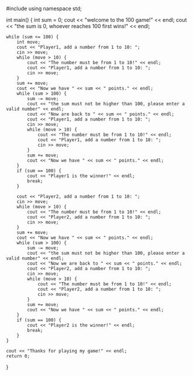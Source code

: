 #include <iostream>
using namespace std;

int main() {
    int sum = 0;
    cout << "welcome to the 100 game!" << endl;
    cout << "the sum is 0, whoever reaches 100 first wins!" << endl;

    while (sum <= 100) {
        int move;
        cout << "Player1, add a number from 1 to 10: ";
        cin >> move;
        while (move > 10) {
            cout << "The number must be from 1 to 10!" << endl;
            cout << "Player1, add a number from 1 to 10: ";
            cin >> move;
        }
        sum += move;
        cout << "Now we have " << sum << " points." << endl;
        while (sum > 100) {
            sum -= move;
            cout << "the sum must not be higher than 100, please enter a valid number" << endl;
            cout << "Now are back to " << sum << " points." << endl;
            cout << "Player1, add a number from 1 to 10: ";
            cin >> move;
            while (move > 10) {
                cout << "The number must be from 1 to 10!" << endl;
                cout << "Player1, add a number from 1 to 10: ";
                cin >> move;
            }
            sum += move;
            cout << "Now we have " << sum << " points." << endl;
        }
        if (sum == 100) {
            cout << "Player1 is the winner!" << endl;
            break;
        }

        cout << "Player2, add a number from 1 to 10: ";
        cin >> move;
        while (move > 10) {
            cout << "The number must be from 1 to 10!" << endl;
            cout << "Player2, add a number from 1 to 10: ";
            cin >> move;
        }
        sum += move;
        cout << "Now we have " << sum << " points." << endl;
        while (sum > 100) {
            sum -= move;
            cout << "the sum must not be higher than 100, please enter a valid number" << endl;
            cout << "Now we are back to " << sum << " points." << endl;
            cout << "Player2, add a number from 1 to 10: ";
            cin >> move;
            while (move > 10) {
                cout << "The number must be from 1 to 10!" << endl;
                cout << "Player2, add a number from 1 to 10: ";
                cin >> move;
            }
            sum += move;
            cout << "Now we have " << sum << " points." << endl;
        }
        if (sum == 100) {
            cout << "Player2 is the winner!" << endl;
            break;
        }
    }

    cout << "Thanks for playing my game!" << endl;
    return 0;
}
